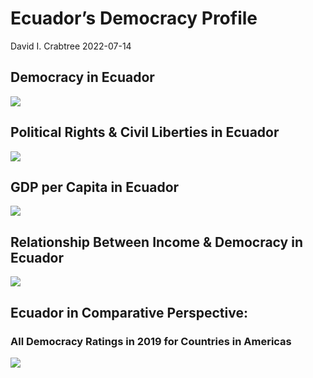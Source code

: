 Ecuador’s Democracy Profile
================
David I. Crabtree
2022-07-14

## Democracy in Ecuador

![](C:\Users\David\Desktop\PROGRA~1\FILESA~1\DEMOCR~1\reports\ECUADO~1/figure-gfm/Demscore-1.png)<!-- -->

## Political Rights & Civil Liberties in Ecuador

![](C:\Users\David\Desktop\PROGRA~1\FILESA~1\DEMOCR~1\reports\ECUADO~1/figure-gfm/Political%20Rights%20&%20Civil%20Libs-1.png)<!-- -->

## GDP per Capita in Ecuador

![](C:\Users\David\Desktop\PROGRA~1\FILESA~1\DEMOCR~1\reports\ECUADO~1/figure-gfm/GDP%20per%20Capita-1.png)<!-- -->

## Relationship Between Income & Democracy in Ecuador

![](C:\Users\David\Desktop\PROGRA~1\FILESA~1\DEMOCR~1\reports\ECUADO~1/figure-gfm/Income%20&%20Dem-1.png)<!-- -->

## Ecuador in Comparative Perspective:

### All Democracy Ratings in 2019 for Countries in Americas

![](C:\Users\David\Desktop\PROGRA~1\FILESA~1\DEMOCR~1\reports\ECUADO~1/figure-gfm/Democracy%20in%20Comparative%20Perspective-1.png)<!-- -->
